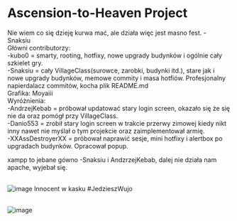 # Ascension-to-Heaven Project
Nie wiem co się dzieję kurwa mać, ale działa więc jest masno fest. - Snaksiu
<br>Główni contributorzy: 
<br>-kubo0 = smarty, rooting, hotfixy, nowe upgrady budynków i ogólnie cały szkielet gry. 
<br>-Snaksiu = cały VillageClass(surowce, zarobki, budynki itd.), stare jak i nowe upgrady budynków, memowe commity i masa hotfiów. Profesjonalny napierdalacz commitów, kocha plik README.md
<br>Grafika: Moyaiii
<br>Wyróżnienia: 
<br>-AndrzejKebab = próbował updatować stary login screen, okazało się że się nie da oraz pomógł przy VillageClass.
<br>-Danio553 = zrobił stary login screen w trakcie przerwy zimowej kiedy nikt inny nawet nie myślał o tym projekcie oraz zaimplementował armię.
<br>-XXAssDestroyerXX = próbował naprawić sesje, mini hotfixy i alertbox po upgradach budynków. Opracował popup.

xampp to jebane gówno -Snaksiu i AndzrzejKebab, dalej nie działa nam apache, wyjebał się.


<br>![image](https://pbs.twimg.com/profile_images/1391737787087532034/F_1EwMfn_400x400.jpg) Innocent w kasku #JedzieszWujo

<br>![image](https://media.discordapp.net/attachments/754922281632923739/828609077046804550/826994229351284756.gif)
